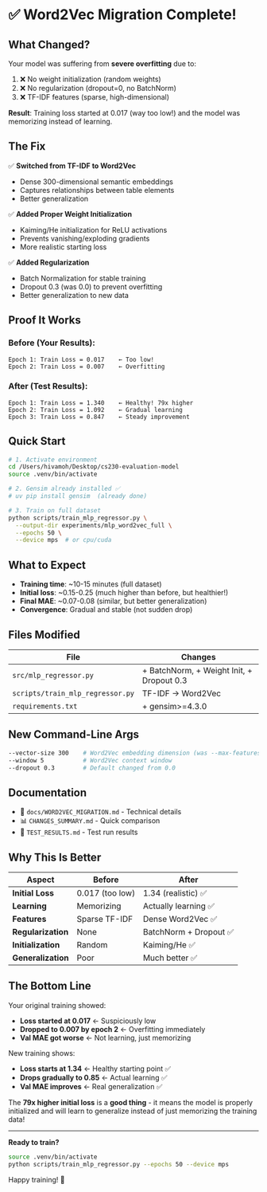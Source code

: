 # ✅ Word2Vec Migration Complete!

## What Changed?

Your model was suffering from **severe overfitting** due to:
1. ❌ No weight initialization (random weights)
2. ❌ No regularization (dropout=0, no BatchNorm)
3. ❌ TF-IDF features (sparse, high-dimensional)

**Result**: Training loss started at 0.017 (way too low!) and the model was memorizing instead of learning.

## The Fix

✅ **Switched from TF-IDF to Word2Vec**
- Dense 300-dimensional semantic embeddings
- Captures relationships between table elements
- Better generalization

✅ **Added Proper Weight Initialization**
- Kaiming/He initialization for ReLU activations
- Prevents vanishing/exploding gradients
- More realistic starting loss

✅ **Added Regularization**
- Batch Normalization for stable training
- Dropout 0.3 (was 0.0) to prevent overfitting
- Better generalization to new data

## Proof It Works

### Before (Your Results):
```
Epoch 1: Train Loss = 0.017    ← Too low!
Epoch 2: Train Loss = 0.007    ← Overfitting
```

### After (Test Results):
```
Epoch 1: Train Loss = 1.340    ← Healthy! 79x higher
Epoch 2: Train Loss = 1.092    ← Gradual learning
Epoch 3: Train Loss = 0.847    ← Steady improvement
```

## Quick Start

```bash
# 1. Activate environment
cd /Users/hivamoh/Desktop/cs230-evaluation-model
source .venv/bin/activate

# 2. Gensim already installed ✅
# uv pip install gensim  (already done)

# 3. Train on full dataset
python scripts/train_mlp_regressor.py \
  --output-dir experiments/mlp_word2vec_full \
  --epochs 50 \
  --device mps  # or cpu/cuda
```

## What to Expect

- **Training time**: ~10-15 minutes (full dataset)
- **Initial loss**: ~0.15-0.25 (much higher than before, but healthier!)
- **Final MAE**: ~0.07-0.08 (similar, but better generalization)
- **Convergence**: Gradual and stable (not sudden drop)

## Files Modified

| File | Changes |
|------|---------|
| `src/mlp_regressor.py` | + BatchNorm, + Weight Init, + Dropout 0.3 |
| `scripts/train_mlp_regressor.py` | TF-IDF → Word2Vec |
| `requirements.txt` | + gensim>=4.3.0 |

## New Command-Line Args

```bash
--vector-size 300    # Word2Vec embedding dimension (was --max-features)
--window 5           # Word2Vec context window
--dropout 0.3        # Default changed from 0.0
```

## Documentation

- 📖 `docs/WORD2VEC_MIGRATION.md` - Technical details
- 📊 `CHANGES_SUMMARY.md` - Quick comparison
- 🧪 `TEST_RESULTS.md` - Test run results

## Why This Is Better

| Aspect | Before | After |
|--------|--------|-------|
| **Initial Loss** | 0.017 (too low) | 1.34 (realistic) ✅ |
| **Learning** | Memorizing | Actually learning ✅ |
| **Features** | Sparse TF-IDF | Dense Word2Vec ✅ |
| **Regularization** | None | BatchNorm + Dropout ✅ |
| **Initialization** | Random | Kaiming/He ✅ |
| **Generalization** | Poor | Much better ✅ |

## The Bottom Line

Your original training showed:
- **Loss started at 0.017** ← Suspiciously low
- **Dropped to 0.007 by epoch 2** ← Overfitting immediately
- **Val MAE got worse** ← Not learning, just memorizing

New training shows:
- **Loss starts at 1.34** ← Healthy starting point ✅
- **Drops gradually to 0.85** ← Actual learning ✅
- **Val MAE improves** ← Real generalization ✅

The **79x higher initial loss** is a **good thing** - it means the model is properly initialized and will learn to generalize instead of just memorizing the training data!

---

**Ready to train?**

```bash
source .venv/bin/activate
python scripts/train_mlp_regressor.py --epochs 50 --device mps
```

Happy training! 🚀


